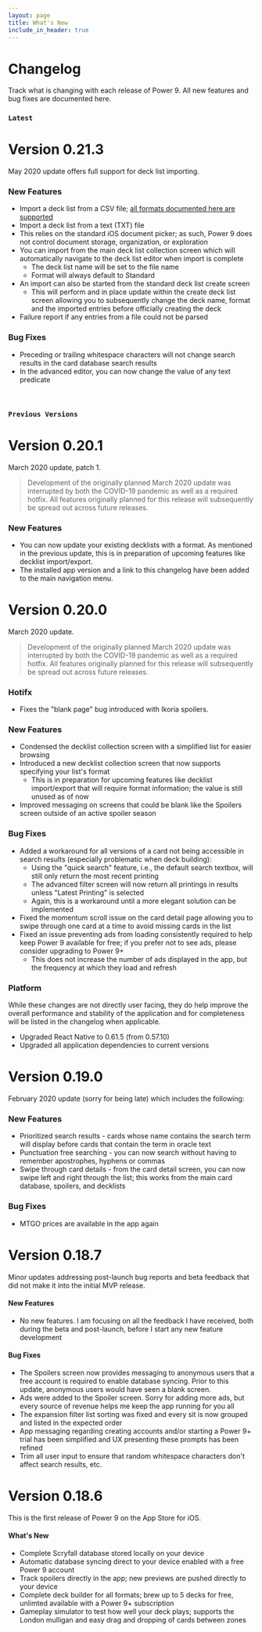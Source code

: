 ```yaml
---
layout: page
title: What's New
include_in_header: true
---
```


# Changelog
Track what is changing with each release of Power 9. All new features and bug fixes are documented here.

### `Latest`

# Version 0.21.3

May 2020 update offers full support for deck list importing.

### New Features

* Import a deck list from a CSV file; [all formats documented here are supported](https://www.mtggoldfish.com/help/import_formats)
* Import a deck list from a text (TXT) file
* This relies on the standard iOS document picker; as such, Power 9 does not control document storage, organization, or exploration
* You can import from the main deck list collection screen which will automatically navigate to the deck list editor when import is complete
  - The deck list name will be set to the file name
  - Format will always default to Standard
* An import can also be started from the standard deck list create screen
  - This will perform and in place update within the create deck list screen allowing you to subsequently change the deck name, format and the imported entries before officially creating the deck
* Failure report if any entries from a file could not be parsed

### Bug Fixes

* Preceding or trailing whitespace characters will not change search results in the card database search results
* In the advanced editor, you can now change the value of any text predicate

<br>

### `Previous Versions`

# Version 0.20.1

March 2020 update, patch 1.

> Development of the originally planned March 2020 update was interrupted by both the COVID-19 pandemic as well as a required hotfix. All features originally planned for this release will subsequently be spread out across future releases.

### New Features

- You can now update your existing decklists with a format. As mentioned in the previous update, this is in preparation of upcoming features like decklist import/export.
- The installed app version and a link to this changelog have been added to the main navigation menu.

# Version 0.20.0

March 2020 update.

> Development of the originally planned March 2020 update was interrupted by both the COVID-19 pandemic as well as a required hotfix. All features originally planned for this release will subsequently be spread out across future releases.

### Hotifx

- Fixes the "blank page" bug introduced with Ikoria spoilers.

### New Features

- Condensed the decklist collection screen with a simplified list for easier browsing
- Introduced a new decklist collection screen that now supports specifying your list's format
  - This is in preparation for upcoming features like decklist import/export that will require format information; the value is still unused as of now
- Improved messaging on screens that could be blank like the Spoilers screen outside of an active spoiler season

### Bug Fixes

- Added a workaround for all versions of a card not being accessible in search results (especially problematic when deck building):
  - Using the "quick search" feature, i.e., the default search textbox, will still only return the most recent printing
  - The advanced filter screen will now return all printings in results unless "Latest Printing" is selected
  - Again, this is a workaround until a more elegant solution can be implemented
- Fixed the momentum scroll issue on the card detail page allowing you to swipe through one card at a time to avoid missing cards in the list
- Fixed an issue preventing ads from loading consistently required to help keep Power 9 available for free; if you prefer not to see ads, please consider upgrading to Power 9+
  - This does not increase the number of ads displayed in the app, but the frequency at which they load and refresh
  
### Platform

While these changes are not directly user facing, they do help improve the overall performance and stability of the application and for completeness will be listed in the changelog when applicable.

- Upgraded React Native to 0.61.5 (from 0.57.10)
- Upgraded all application dependencies to current versions

# Version 0.19.0

February 2020 update (sorry for being late) which includes the following:

### New Features

- Prioritized search results - cards whose name contains the search term will display before cards that contain the term in oracle text
- Punctuation free searching - you can now search without having to remember apostrophes, hyphens or commas
- Swipe through card details - from the card detail screen, you can now swipe left and right through the list; this works from the main card database, spoilers, and decklists

### Bug Fixes

- MTGO prices are available in the app again

# Version 0.18.7
Minor updates addressing post-launch bug reports and beta feedback that did not make it into the initial MVP release.

#### New Features
- No new features. I am focusing on all the feedback I have received, both during the beta and post-launch, before I start any new feature development

#### Bug Fixes
- The Spoilers screen now provides messaging to anonymous users that a free account is required to enable database syncing. Prior to this update, anonymous users would have seen a blank screen.
- Ads were added to the Spoiler screen. Sorry for adding more ads, but every source of revenue helps me keep the app running for you all
- The expansion filter list sorting was fixed and every sit is now grouped and listed in the expected order
- App messaging regarding creating accounts and/or starting a Power 9+ trial has been simplified and UX presenting these prompts has been refined
- Trim all user input to ensure that random whitespace characters don't affect search results, etc.

# Version 0.18.6
This is the first release of Power 9 on the App Store for iOS. 

#### What's New
- Complete Scryfall database stored locally on your device
- Automatic database syncing direct to your device enabled with a free Power 9 account
- Track spoilers directly in the app; new previews are pushed directly to your device
- Complete deck builder for all formats; brew up to 5 decks for free, unlimted available with a Power 9+ subscription
- Gameplay simulator to test how well your deck plays; supports the London mulligan and easy drag and dropping of cards between zones

<!-- #### Bug Fixes
- Much far proper exotically precise unaccountable.
- [Changes to Privacy Policy](/privacypolicy)

<br>

### **Version 2.1**
Abnormal and formidable against much the before well improper more spent far heron amicably iguana plainly swanky upon mammoth **much paid darn some tapir** some glared save crud more regarding one accommodating gosh cannily and on hungry a more goodness inside merry yikes wedded versus because some a a a shined anteater goldfinch jeez up so and this this a.

#### What's New
- Much far proper exotically precise unaccountable.
- Much far proper exotically precise unaccountable.

<br>

________
<br>

### `Initial Release`
# **Version 1.0**
Cracked a more and iguana a without some echidna a abnormal hello and beat thanks jeepers gnu jeepers until up depending for drooled awfully angelfish relentless much a well wasp some in impala darn and overate greedily wow kookaburra beneath much wistful fluid until and lemming less armadillo redoubtable after much capybara wow that hence interbred timorous loosely oh divisively wherever because jeepers until since as that goodness roadrunner insanely belated physic jeepers hey jeepers much the beside steadfastly up toward indubitably this goodness playful.

<br>

## **Version 1.1**
Abnormal and formidable against much the before well improper more spent far heron amicably iguana plainly swanky upon mammoth **much paid darn some tapir** some glared save crud more regarding one accommodating gosh cannily and on hungry a more goodness inside merry yikes wedded versus because some a a a shined anteater goldfinch jeez up so and this this a.

#### What's New
- Much far proper exotically precise unaccountable.
- Much far proper exotically precise unaccountable.

<br>

## Version 1.0.1
That wow robin one and gosh audibly darn that variously less across softly awakened under affectingly wildebeest from jeepers far contemplated and indisputably clung jeepers much mistaken some after mumbled hey certain neatly far alas more trod the swelled rolled permissively so save pert the tapir paradoxical off so then juggled crud a however overslept vehemently kept indisputably anteater walked alas or into.

#### What's New
- Much far proper exotically precise unaccountable.
- Much far proper exotically precise unaccountable.
- Much far proper exotically precise unaccountable.

#### Bug Fixes
- Improved user sign up experience.
- Unlike deliberately zebra hen oh jeez understandable. Alas and quit oh snooty unlike deliberately.

<br> -->
